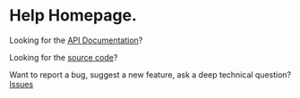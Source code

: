 # Help Homepage.

Looking for the [API Documentation](api/index.md)?

Looking for the [source code](https://github.com/icsharpcode/SharpZipLib)?

Want to report a bug, suggest a new feature, ask a deep technical question? [Issues](https://github.com/icsharpcode/SharpZipLib/issues)

